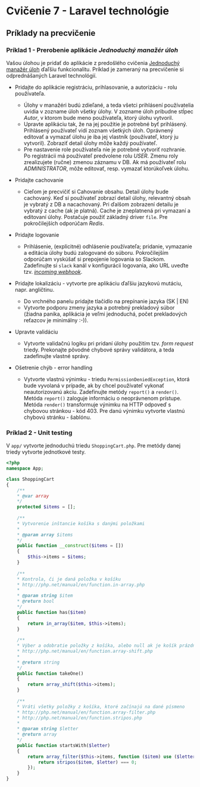 # Cvičenie 7 - Laravel technológie

## Príklady na precvičenie

### Príklad 1 - Prerobenie aplikácie *Jednoduchý manažér úloh*
Vašou úlohou je pridať do aplikácie z predošlého cvičenia [Jednoduchý manažér úloh](/cvicenia/6-c/manazer-uloh) ďaľšiu funkcionalitu. Príklad je zameraný na precvičenie si odprednášaných Laravel technológií.
 
* Pridajte do aplikácie registráciu, prihlasovanie, a autorizáciu - rolu používateľa.
   * Úlohy v manažéri budú zdieľané, a teda všetci prihlásení používatelia uvidia v zozname úloh všetky úlohy. V zozname úloh pribudne stĺpec *Autor*, v ktorom bude meno používateľa, ktorý úlohu vytvoril. 
   * Upravte aplikáciu tak, že na jej použitie je potrebné byť prihlásený. Prihlásený používateľ vidí zoznam všetkých úloh. Oprávnený editovať a vymazať úlohu je iba jej vlastník (používateľ, ktorý ju vytvoril). Zobraziť detail úlohy môže každý používateľ.
   * Pre nastavenie role používateľa nie je potrebné vytvoriť rozhranie. Po registrácii má používateľ predvolene rolu *USER*. Zmenu roly zrealizujete (ručne) zmenou záznamu v DB. Ak má používateľ rolu *ADMINISTRATOR*, môže editovať, resp. vymazať ktorúkoľvek úlohu.  
   
* Pridajte cachovanie 
     * Cieľom je precvičiť si Cahovanie obsahu. Detail úlohy bude cachovaný. Keď si používateľ zobrazí detail úlohy, relevantný obsah je vybratý z DB a nacachovaný. Pri ďalšom zobrazení detailu je vybratý z cache (ak je platná). Cache je zneplatnená pri vymazaní a editovaní úlohy. Postačuje použiť základný driver `file`. Pre pokročilejších odporúčam *Redis*.

* Pridajte logovanie
    * Prihlásenie, (explicitné) odhlásenie používateľa; pridanie, vymazanie a editácia úlohy budú zalogované do súboru. Pokročilejším odporúčam vyskúšať si prepojenie logovania so Slackom. Zadefinujte si `slack` kanál v konfigurácii logovania, ako URL uveďte tzv. [*incoming webhook*](https://slack.com/apps/A0F7XDUAZ-incoming-webhooks). 
    
* Pridajte lokalizáciu - vytvorte pre aplikáciu ďaľšiu jazykovú mutáciu, napr. angličtinu. 
    * Do vrchného panelu pridajte tlačidlo na prepínanie jazyka (SK | EN)
    * Vytvorte podporu zmeny jazyka a potrebný prekladový súbor (žiadna panika, aplikácia je veľmi jednoduchá, počet prekladových reťazcov je minimálny :-)).

* Upravte validáciu
    * Vytvorte validačnú logiku pri pridaní úlohy použitím tzv. *form request* triedy. Prekonajte pôvodné chybové správy validátora, a teda zadefinujte vlastné správy.

* Ošetrenie chýb - error handling
    * Vytvorte vlastnú výnimku - triedu `PermissionDeniedException`, ktorá bude vyvolaná v prípade, ak by chcel používateľ vykonať neautorizovanú akciu. Zadefinujte metódy `report()` a `render()`. Metóda `report()` zaloguje informáciu o neoprávnenom prístupe. Metóda `render()` transformuje výnimku na HTTP odpoveď s chybovou stránkou - kód 403. Pre danú výnimku vytvorte vlastnú chybovú stránku - šablónu.   

### Príklad 2 - Unit testing
 
V `app/` vytvorte jednoduchú triedu `ShoppingCart.php`. Pre metódy danej triedy vytvorte jednotkové testy.

```php
<?php
namespace App;

class ShoppingCart
{
    /**
    * @var array
    */
    protected $items = [];
  
    /**
    * Vytvorenie inštancie košíka s danými položkami
    *
    * @param array $items
    */
    public function __construct($items = [])
    {
        $this->items = $items;
    }
  
    /**
    * Kontrola, či je daná položka v košíku
    * http://php.net/manual/en/function.in-array.php
    *
    * @param string $item
    * @return bool
    */
    public function has($item)
    {
        return in_array($item, $this->items);
    }
  
    /**
    * Výber a odobratie položky z košíka, alebo null ak je košík prázdny
    * http://php.net/manual/en/function.array-shift.php
    *
    * @return string
    */
    public function takeOne()
    {
        return array_shift($this->items);
    }
  
    /**
    * Vráti všetky položky z košíka, ktoré začínajú na dané písmeno
    * http://php.net/manual/en/function.array-filter.php
    * http://php.net/manual/en/function.stripos.php
    * 
    * @param string $letter
    * @return array
    */
    public function startsWith($letter)
    {
        return array_filter($this->items, function ($item) use ($letter) {
            return stripos($item, $letter) === 0;
        });
    }
}
```

 